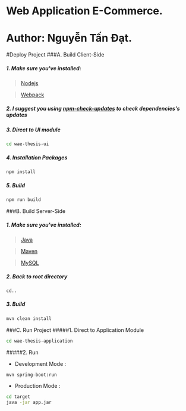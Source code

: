 # Web Application E-Commerce.
# Author: Nguyễn Tấn Đạt.
#Deploy Project
###A. Build Client-Side
##### 1. Make sure you've installed:
> [Nodejs](https://nodejs.org/en/)

> [Webpack](https://webpack.github.io/docs/installation.html)

##### 2. I suggest you using [npm-check-updates](https://www.npmjs.com/package/npm-check-updates) to check dependencies's updates

##### 3. Direct to UI module
```bash
cd wae-thesis-ui
```

##### 4. Installation Packages
```bash
npm install
```

##### 5. Build
```bash
npm run build
```

###B. Build Server-Side
##### 1. Make sure you've installed:
> [Java](http://www.oracle.com/technetwork/java/javase/downloads/index-jsp-138363.html)

> [Maven](https://maven.apache.org/)

> [MySQL](https://www.mysql.com/)

##### 2. Back to root directory
```bash
cd..
```

##### 3. Build
```bash
mvn clean install
```

###C. Run Project
#####1. Direct to Application Module
```bash
cd wae-thesis-application
```
#####2. Run
+ Development Mode :
```bash
mvn spring-boot:run
```
+ Production Mode : 
```bash
cd target
java -jar app.jar
```
